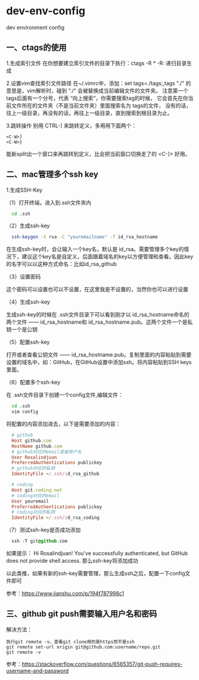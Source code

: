 # dev-env-config
dev environment config

## 一、ctags的使用
1.生成索引文件
在你想要建立索引文件的目录下执行：ctags -R *
-R: 递归目录生成

2.设置vim查找索引文件路径
在~/.vimrc中，添加：set tags=./tags;,tags
"./" 的意思是，vim解析时，碰到 "./" 会被替换成当前编辑文件的文件夹。
注意第一个 tags后面有一个分号，代表 “向上搜索”，你需要搜索tag的时候，
它会首先在你当前文件所在的文件夹（不是当前文件夹）里面搜索名为 tags的文件，
没有的话，往上一级目录，再没有的话，再往上一级目录，直到搜索到根目录为止。

3.跳转操作
别用 CTRL-] 来跳转定义，多用用下面两个：

```
<C-W>]
<C-W>}
```
能新split出一个窗口来再跳转到定义，比会把当前窗口切换走了的 <C-]> 好用。

## 二、mac管理多个ssh key

1.生成SSH-Key

（1）打开终端，进入到.ssh文件夹内

```bash
  cd .ssh
```

（2）生成ssh-key

```bash
  ssh-keygen -t rsa -C "youremailname" -f id_rsa_hostname
```

在生成ssh-key时，会让输入一个key名，默认是 id_rsa。需要管理多个key的情况下，建议这个key名是自定义，后面跟着域名的key以方便管理和查看。因此key的名字可以以这种方式命名：比如id_rsa_github

（3）设置密码

这个密码可以设置也可以不设置，在这里我是不设置的，当然你也可以进行设置

（4）生成ssh-key

生成ssh-key的时候在 .ssh文件目录下可以看到刚才以 id_rsa_hostname命名的两个文件 —— id_rsa_hostname和 id_rsa_hostname.pub。这两个文件一个是私钥一个是公钥

（5）配置ssh-key

打开或者查看公钥文件 —— id_rsa_hostname.pub。复制里面的内容粘贴到需要设置的域名中，如：GitHub，在GitHub设置中添加ssh。将内容粘贴到SSH keys里面。

（6）配置多个ssh-key

在 .ssh文件目录下创建一个config文件,编辑文件：

```bash
  cd .ssh
  vim config
```

将配置的内容添加进去，以下是需要添加的内容：

```ruby
  # github
  Host github.com
  HostName github.com
  # github对应的email或者用户名
  User Rosalindjuan
  PreferredAuthentications publickey
  # github对应的私钥
  IdentityFile ~/.ssh/id_rsa_github

  # coding
  Host git.coding.net
  # coding对应的email
  User youremail
  PreferredAuthentications publickey
  # coding对应的私钥
  IdentityFile ~/.ssh/id_rsa_coding
```

（7）测试ssh-key是否成功添加

```css
  ssh -T git@github.com
```

如果提示： Hi Rosalindjuan! You've successfully authenticated, but GitHub does not provide shell access.
 那么ssh-key将添加成功

以此类推，如果有新的ssh-key需要管理，那么生成ssh之后，配置一下config文件即可

参考：https://www.jianshu.com/p/194f787998c1

## 三、github git push需要输入用户名和密码

解决方法：

```
执行git remote -v，查看git clone用的是https而不是ssh
git remote set-url origin git@github.com:username/repo.git
git remote -v
```



参考：https://stackoverflow.com/questions/6565357/git-push-requires-username-and-password



